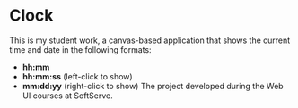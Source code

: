 # Clock

This is my student work, a canvas-based application that shows the current time and date in the following formats:
- <strong>hh:mm</strong>
- <strong>hh:mm:ss</strong> (left-click to show)
- <strong>mm:dd:yy</strong> (right-click to show)
The project developed during the Web UI courses at SoftServe.
